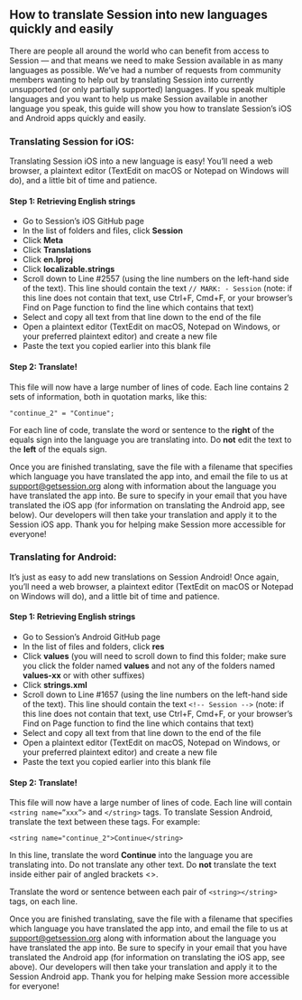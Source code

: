 ## How to translate Session into new languages quickly and easily

There are people all around the world who can benefit from access to Session — and that means we need to make Session available in as many languages as possible. We’ve had a number of requests from community members wanting to help out by translating Session into currently unsupported (or only partially supported) languages. If you speak multiple languages and you want to help us make Session available in another language you speak, this guide will show you how to translate Session’s iOS and Android apps quickly and easily.

### Translating Session for iOS:

Translating Session iOS into a new language is easy! You’ll need a web browser, a plaintext editor (TextEdit on macOS or Notepad on Windows will do), and a little bit of time and patience.

#### Step 1: Retrieving English strings
- Go to Session’s iOS GitHub page 
- In the list of folders and files, click **Session**
- Click **Meta**
- Click **Translations**
- Click **en.lproj**
- Click **localizable.strings**
- Scroll down to Line #2557 (using the line numbers on the left-hand side of the text). This line should contain the text `// MARK: - Session` (note: if this line does not contain that text, use Ctrl+F, Cmd+F, or your browser’s Find on Page function to find the line which contains that text)
- Select and copy all text from that line down to the end of the file
- Open a plaintext editor (TextEdit on macOS, Notepad on Windows, or your preferred plaintext editor) and create a new file
- Paste the text you copied earlier into this blank file

#### Step 2: Translate!
This file will now have a large number of lines of code. Each line contains 2 sets of information, both in quotation marks, like this:

`"continue_2" = "Continue";`

For each line of code, translate the word or sentence to the **right** of the equals sign into the language you are translating into. Do **not** edit the text to the **left** of the equals sign. 

Once you are finished translating, save the file with a filename that specifies which language you have translated the app into, and email the file to us at support@getsession.org along with information about the language you have translated the app into. Be sure to specify in your email that you have translated the iOS app (for information on translating the Android app, see below). Our developers will then take your translation and apply it to the Session iOS app. Thank you for helping make Session more accessible for everyone!


### Translating for Android:

It’s just as easy to add new translations on Session Android! Once again, you’ll need a web browser, a plaintext editor (TextEdit on macOS or Notepad on Windows will do), and a little bit of time and patience.

#### Step 1: Retrieving English strings
- Go to Session’s Android GitHub page
- In the list of files and folders, click **res**
- Click **values** (you will need to scroll down to find this folder; make sure you click the folder named **values** and not any of the folders named **values-xx** or with other suffixes)
- Click **strings.xml**
- Scroll down to Line #1657 (using the line numbers on the left-hand side of the text). This line should contain the text `<!-- Session -->` (note: if this line does not contain that text, use Ctrl+F, Cmd+F, or your browser’s Find on Page function to find the line which contains that text)
- Select and copy all text from that line down to the end of the file
- Open a plaintext editor (TextEdit on macOS, Notepad on Windows, or your preferred plaintext editor) and create a new file
- Paste the text you copied earlier into this blank file

#### Step 2: Translate!
This file will now have a large number of lines of code. Each line will contain `<string name=”xxx”>` and `</string>` tags. To translate Session Android, translate the text between these tags. For example:

`<string name="continue_2">Continue</string>`

In this line, translate the word **Continue** into the language you are translating into. Do not translate any other text. Do **not** translate the text inside either pair of angled brackets <>.

Translate the word or sentence between each pair of `<string></string>` tags, on each line. 

Once you are finished translating, save the file with a filename that specifies which language you have translated the app into, and email the file to us at support@getsession.org along with information about the language you have translated the app into. Be sure to specify in your email that you have translated the Android app (for information on translating the iOS app, see above). Our developers will then take your translation and apply it to the Session Android app. Thank you for helping make Session more accessible for everyone!
